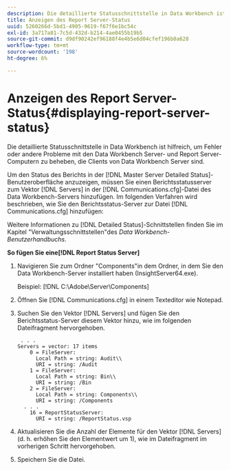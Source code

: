 ```yaml
---
description: Die detaillierte Statusschnittstelle in Data Workbench ist hilfreich, um Fehler oder andere Probleme mit den Data Workbench Server- und Report Server-Computern zu beheben, die Clients von Data Workbench Server sind.
title: Anzeigen des Report Server-Status
uuid: 5260266d-5bd1-4905-9619-f67f6e1bc54c
exl-id: 3a717a81-7c5d-432d-b214-4ae0455b19b5
source-git-commit: d9df90242ef96188f4e4b5e6d04cfef196b0a628
workflow-type: tm+mt
source-wordcount: '198'
ht-degree: 6%

---
```


# Anzeigen des Report Server-Status{#displaying-report-server-status}

Die detaillierte Statusschnittstelle in Data Workbench ist hilfreich, um Fehler oder andere Probleme mit den Data Workbench Server- und Report Server-Computern zu beheben, die Clients von Data Workbench Server sind.

Um den Status des Berichts in der [!DNL Master Server Detailed Status]-Benutzeroberfläche anzuzeigen, müssen Sie einen Berichtsstatusserver zum Vektor [!DNL Servers] in der [!DNL Communications.cfg]-Datei des Data Workbench-Servers hinzufügen. Im folgenden Verfahren wird beschrieben, wie Sie den Berichtsstatus-Server zur Datei [!DNL Communications.cfg] hinzufügen:

Weitere Informationen zu [!DNL Detailed Status]-Schnittstellen finden Sie im Kapitel &quot;Verwaltungsschnittstellen&quot;des *Data Workbench-Benutzerhandbuchs*.

**So fügen Sie eine[!DNL Report Status Server]**

1. Navigieren Sie zum Ordner &quot;Components&quot;in dem Ordner, in dem Sie den Data Workbench-Server installiert haben (InsightServer64.exe).

   Beispiel: [!DNL C:\Adobe\Server\Components]
1. Öffnen Sie [!DNL Communications.cfg] in einem Texteditor wie Notepad.
1. Suchen Sie den Vektor [!DNL Servers] und fügen Sie den Berichtsstatus-Server diesem Vektor hinzu, wie im folgenden Dateifragment hervorgehoben.

   ```
    . . .
   Servers = vector: 17 items
       0 = FileServer: 
         Local Path = string: Audit\\
         URI = string: /Audit
       1 = FileServer: 
         Local Path = string: Bin\\
         URI = string: /Bin
       2 = FileServer: 
         Local Path = string: Components\\
         URI = string: /Components
     . . .
       16 = ReportStatusServer: 
         URI = string: /ReportStatus.vsp
   ```

1. Aktualisieren Sie die Anzahl der Elemente für den Vektor [!DNL Servers] (d. h. erhöhen Sie den Elementwert um 1), wie im Dateifragment im vorherigen Schritt hervorgehoben.
1. Speichern Sie die Datei.

